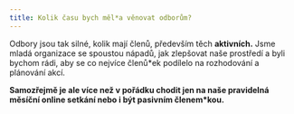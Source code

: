 ```yaml
---
title: Kolik času bych měl*a věnovat odborům?
---
```

Odbory jsou tak silné, kolik mají členů, především těch **aktivních.**
Jsme mladá organizace se spoustou nápadů, jak zlepšovat naše prostředí a byli bychom rádi,
aby se co nejvíce členů\*ek podílelo na rozhodování a plánování akcí.

**Samozřejmě je ale více než v pořádku chodit jen na naše pravidelná měsíční online setkání nebo i být pasivním členem\*kou.**
